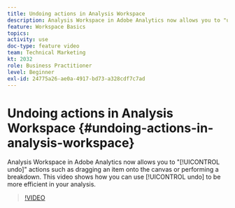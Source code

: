 ```yaml
---
title: Undoing actions in Analysis Workspace
description: Analysis Workspace in Adobe Analytics now allows you to "undo" actions such as dragging an item onto the canvas or performing a breakdown. This video shows how you can use undo to be more efficient in your analysis.
feature: Workspace Basics
topics: 
activity: use
doc-type: feature video
team: Technical Marketing
kt: 2032
role: Business Practitioner
level: Beginner
exl-id: 24775a26-ae0a-4917-bd73-a328cdf7c7ad
---
```

# Undoing actions in Analysis Workspace {#undoing-actions-in-analysis-workspace}

Analysis Workspace in Adobe Analytics now allows you to "[!UICONTROL undo]" actions such as dragging an item onto the canvas or performing a breakdown. This video shows how you can use [!UICONTROL undo] to be more efficient in your analysis.

>[!VIDEO](https://video.tv.adobe.com/v/23983/?quality=12)
